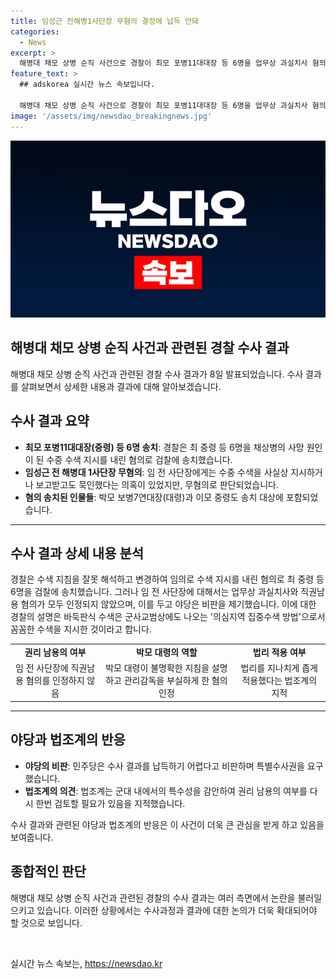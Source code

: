 ```yaml
---
title: 임성근 전해병1사단장 무혐의 결정에 납득 안돼
categories:
  - News
excerpt: >
  해병대 채모 상병 순직 사건으로 경찰이 최모 포병11대대장 등 6명을 업무상 과실치사 혐의로 검찰에 송치했다. 임성근 전 해병대 1사단장은 무혐의로 결정됐고, 채 상병의 직속상관 등도 송치 대상에 포함되었다. 경찰은 법리를 지나치게 적용했으며, 야당은 특검법 필요성을 주장하고 현 정부는 경찰 수사를 존중한다는 입장을 밝혔다. 반면, 공수처는 골프 모임 의혹 관련 변호사 A 씨를 조사한 것으로 알려졌다. 경찰의 결정은 논란이 되고 있으며, 관련자들의 주장과 파악된 사실에 대한 갈등이 이어지고 있다. 
feature_text: >
  ## adskorea 실시간 뉴스 속보입니다.

  해병대 채모 상병 순직 사건으로 경찰이 최모 포병11대대장 등 6명을 업무상 과실치사 혐의로 검찰에 송치했다. 임성근 전 해병대 1사단장은 무혐의로 결정됐고, 채 상병의 직속상관 등도 송치 대상에 포함되었다. 경찰은 법리를 지나치게 적용했으며, 야당은 특검법 필요성을 주장하고 현 정부는 경찰 수사를 존중한다는 입장을 밝혔다. 반면, 공수처는 골프 모임 의혹 관련 변호사 A 씨를 조사한 것으로 알려졌다. 경찰의 결정은 논란이 되고 있으며, 관련자들의 주장과 파악된 사실에 대한 갈등이 이어지고 있다. 
image: '/assets/img/newsdao_breakingnews.jpg'
---
```


<p><img src="/assets/img/newsdao_breakingnews.jpg" alt="adskorea 속보" /></p>

<h2>해병대 채모 상병 순직 사건과 관련된 경찰 수사 결과</h2>

<p data-ke-size="size16">해병대 채모 상병 순직 사건과 관련된 경찰 수사 결과가 8일 발표되었습니다. 수사 결과를 살펴보면서 상세한 내용과 결과에 대해 알아보겠습니다.</p>

<h2 data-ke-size="size26">수사 결과 요약</h2>

<ul>
    <li><b>최모 포병11대대장(중령) 등 6명 송치</b>: 경찰은 최 중령 등 6명을 채상병의 사망 원인이 된 수중 수색 지시를 내린 혐의로 검찰에 송치했습니다.</li>
    <li><b>임성근 전 해병대 1사단장 무혐의</b>: 임 전 사단장에게는 수중 수색을 사실상 지시하거나 보고받고도 묵인했다는 의혹이 있었지만, 무혐의로 판단되었습니다.</li>
    <li><b>혐의 송치된 인물들</b>: 박모 보병7연대장(대령)과 이모 중령도 송치 대상에 포함되었습니다.</li>
</ul>

<hr>

<h2 data-ke-size="size26">수사 결과 상세 내용 분석</h2>

<p data-ke-size="size16">경찰은 수색 지침을 잘못 해석하고 변경하여 임의로 수색 지시를 내린 혐의로 최 중령 등 6명을 검찰에 송치했습니다. 그러나 임 전 사단장에 대해서는 업무상 과실치사와 직권남용 혐의가 모두 인정되지 않았으며, 이를 두고 야당은 비판을 제기했습니다. 이에 대한 경찰의 설명은 바둑판식 수색은 군사교범상에도 나오는 '의심지역 집중수색 방법'으로서 꼼꼼한 수색을 지시한 것이라고 합니다.</p>

<table>
    <tr>
        <td style="text-align: center; height: 17px;"><b>권리 남용의 여부</b></td>
        <td style="text-align: center; height: 17px;"><b>박모 대령의 역할</b></td>
        <td style="text-align: center; height: 17px;"><b>법리 적용 여부</b></td>
    </tr>
    <tr>
        <td style="text-align: center; height: 17px;">임 전 사단장에 직권남용 혐의를 인정하지 않음</td>
        <td style="text-align: center; height: 17px;">박모 대령이 불명확한 지침을 설명하고 관리감독을 부실하게 한 혐의 인정</td>
        <td style="text-align: center; height: 17px;">법리를 지나치게 좁게 적용했다는 법조계의 지적</td>
    </tr>
</table>

<hr>

<h2 data-ke-size="size26">야당과 법조계의 반응</h2>

<ul>
    <li><b>야당의 비판</b>: 민주당은 수사 결과를 납득하기 어렵다고 비판하며 특별수사권을 요구했습니다.</li>
    <li><b>법조계의 의견</b>: 법조계는 군대 내에서의 특수성을 감안하여 권리 남용의 여부를 다시 한번 검토할 필요가 있음을 지적했습니다.</li>
</ul>

<p data-ke-size="size16">수사 결과와 관련된 야당과 법조계의 반응은 이 사건이 더욱 큰 관심을 받게 하고 있음을 보여줍니다.</p>

<h2 data-ke-size="size26">종합적인 판단</h2>

<p data-ke-size="size16">해병대 채모 상병 순직 사건과 관련된 경찰의 수사 결과는 여러 측면에서 논란을 불러일으키고 있습니다. 이러한 상황에서는 수사과정과 결과에 대한 논의가 더욱 확대되어야 할 것으로 보입니다.</p>

<p data-ke-size="size16">&nbsp;</p>
실시간 뉴스 속보는, <a href="https://newsdao.kr" rel="dofollow">https://newsdao.kr</a>


